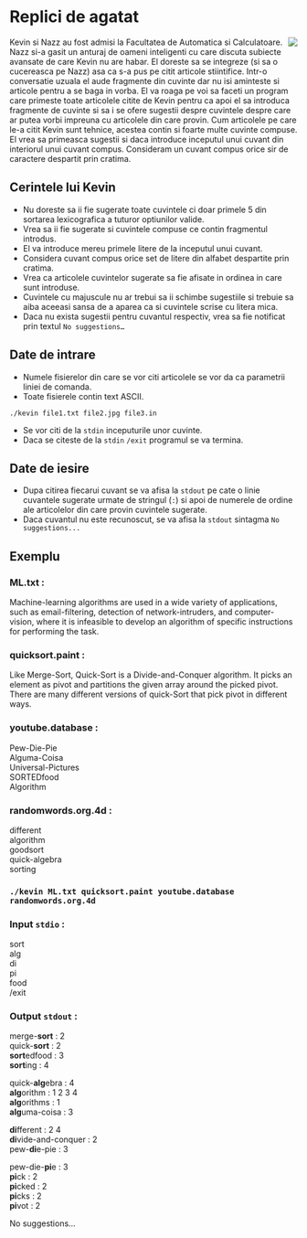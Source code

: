# Replici de agatat
<img align="right" src="https://t00.deviantart.net/9IdCsNFyehXAeUgfS9PsBatjy6k=/fit-in/700x350/filters:fixed_height(100,100):origin()/pre00/5bc8/th/pre/f/2017/107/c/6/kevin_is_bored_by_sbolton123-daydh6a.png">
Kevin si Nazz au fost admisi la Facultatea de Automatica si Calculatoare. Nazz si-a gasit un anturaj de oameni inteligenti cu
care discuta subiecte avansate de care Kevin nu are habar. El doreste sa se integreze (si sa o cucereasca pe Nazz) asa ca s-a
pus pe citit articole stiintifice. Intr-o conversatie uzuala el aude fragmente din cuvinte dar nu isi aminteste si articole pentru a se baga in vorba. El va roaga pe voi sa faceti un program care primeste toate articolele citite de Kevin pentru ca
apoi el sa introduca fragmente de cuvinte si sa i se ofere sugestii despre cuvintele despre care ar putea vorbi impreuna cu
articolele din care provin.
Cum articolele pe care le-a citit Kevin sunt tehnice, acestea contin si foarte multe cuvinte compuse. El vrea sa primeasca
sugestii si daca introduce inceputul unui cuvant din interiorul unui cuvant compus. Consideram un cuvant compus orice sir de caractere
despartit prin cratima.

## Cerintele lui Kevin
  * Nu doreste sa ii fie sugerate toate cuvintele ci doar primele 5 din sortarea lexicografica a tuturor optiunilor valide.
  * Vrea sa ii fie sugerate si cuvintele compuse ce contin fragmentul introdus.
  * El va introduce mereu primele litere de la inceputul unui cuvant.
  * Considera cuvant compus orice set de litere din alfabet despartite prin cratima.
  * Vrea ca articolele cuvintelor sugerate sa fie afisate in ordinea in care sunt introduse.
  * Cuvintele cu majuscule nu ar trebui sa ii schimbe sugestiile si trebuie sa aiba aceeasi sansa de a aparea ca si cuvintele scrise cu litera mica.
  * Daca nu exista sugestii pentru cuvantul respectiv, vrea sa fie notificat prin textul `No suggestions…`

## Date de intrare
  * Numele fisierelor din care se vor citi articolele se vor da ca parametrii liniei de comanda.
  * Toate fisierele contin text ASCII.
  ```
  ./kevin file1.txt file2.jpg file3.in
  ```
  * Se vor citi de la `stdin` inceputurile unor cuvinte.
  * Daca se citeste de la `stdin` `/exit` programul se va termina.
  
## Date de iesire
  * Dupa citirea fiecarui cuvant se va afisa la `stdout` pe cate o linie cuvantele sugerate urmate de stringul (` : `) si apoi de numerele de ordine ale articolelor din care provin cuvintele sugerate.
  * Daca cuvantul nu este recunoscut, se va afisa la `stdout` sintagma `No suggestions...`
  
## Exemplu
### __ML.txt__ :
Machine-learning algorithms are used in a wide variety of applications, such as email-filtering, detection of network-intruders, and computer-vision, where it is infeasible to develop an algorithm of specific instructions for performing the task.

### __quicksort.paint__ : 
Like Merge-Sort, Quick-Sort is a Divide-and-Conquer algorithm. It picks an element as pivot and partitions the given array around the picked pivot. There are many different versions of quick-Sort that pick pivot in different ways.

### __youtube.database__ :
Pew-Die-Pie  
Alguma-Coisa  
Universal-Pictures  
SORTEDfood  
Algorithm  

### __randomwords.org.4d__ :
different  
algorithm  
goodsort  
quick-algebra  
sorting  

### `./kevin ML.txt quicksort.paint youtube.database randomwords.org.4d`
### __Input `stdio`__ :
sort  
alg  
di  
pi  
food  
/exit  

### __Output `stdout`__ :
merge-**sort** : 2  
quick-**sort** : 2  
**sort**edfood : 3  
**sort**ing : 4  

quick-**alg**ebra : 4  
**alg**orithm : 1 2 3 4  
**alg**orithms : 1  
**alg**uma-coisa : 3  

**di**fferent : 2 4  
**di**vide-and-conquer : 2  
pew-**di**e-pie : 3  
  
pew-die-**pi**e : 3  
**pi**ck : 2  
**pi**cked : 2  
**pi**cks : 2  
**pi**vot : 2    
  
No suggestions...





